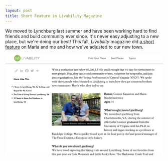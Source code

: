 ```yaml
---
layout: post
title: Short Feature in Livability Magazine
---
```


We moved to Lynchburg last summer and have been working hard to find friends and build community ever since. It's never easy adjusting to a new place, but we're doing our best! This fall, _Livability_ magazine did <a href="https://livability.com/va/lynchburg/love-where-you-live/new-to-lynchburg-va-find-out-how-to-get-connected/">a short feature</a> on Maria and me and how we've adjusted to our new town. 


<a href="https://livability.com/va/lynchburg/love-where-you-live/new-to-lynchburg-va-find-out-how-to-get-connected/">
<img class= "headshot" src="/Images/livability.JPG" alt="Screenshot of article featuring Connor Kenaston and Maria Niechwiadowicz. The screenshot includes text that can be found in the article, as well as a photo of Connor, Maria, and their dog Franklin."></a>
